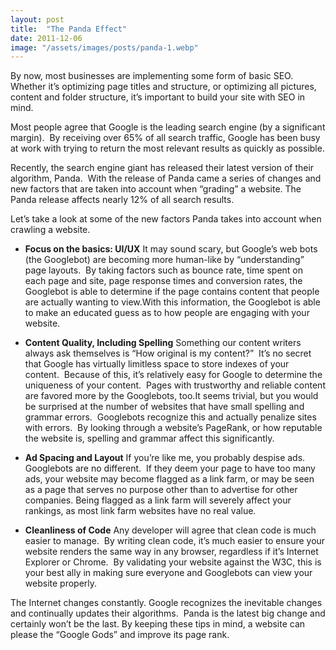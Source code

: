 ```yaml
---
layout: post
title:  "The Panda Effect"
date: 2011-12-06
image: "/assets/images/posts/panda-1.webp"
---
```

By now, most businesses are implementing some form of basic SEO.  Whether it’s optimizing page titles and structure, or optimizing all pictures, content and folder structure, it’s important to build your site with SEO in mind.

Most people agree that Google is the leading search engine (by a significant margin).  By receiving over 65% of all search traffic, Google has been busy at work with trying to return the most relevant results as quickly as possible.

Recently, the search engine giant has released their latest version of their algorithm, Panda.  With the release of Panda came a series of changes and new factors that are taken into account when “grading” a website. The Panda release affects nearly 12% of all search results.

Let’s take a look at some of the new factors Panda takes into account when crawling a website.

*   **Focus on the basics: UI/UX**
It may sound scary, but Google’s web bots (the Googlebot) are becoming more human-like by “understanding” page layouts.  By taking factors such as bounce rate, time spent on each page and site, page response times and conversion rates, the Googlebot is able to determine if the page contains content that people are actually wanting to view.With this information, the Googlebot is able to make an educated guess as to how people are engaging with your website.

*   **Content Quality, Including Spelling**
Something our content writers always ask themselves is “How original is my content?”  It’s no secret that Google has virtually limitless space to store indexes of your content.  Because of this, it’s relatively easy for Google to determine the uniqueness of your content.  Pages with trustworthy and reliable content are favored more by the Googlebots, too.It seems trivial, but you would be surprised at the number of websites that have small spelling and grammar errors.  Googlebots recognize this and actually penalize sites with errors.  By looking through a website’s PageRank, or how reputable the website is, spelling and grammar affect this significantly.

*   **Ad Spacing and Layout**
If you’re like me, you probably despise ads.  Googlebots are no different.  If they deem your page to have too many ads, your website may become flagged as a link farm, or may be seen as a page that serves no purpose other than to advertise for other companies. Being flagged as a link farm will severely affect your rankings, as most link farm websites have no real value.

*   **Cleanliness of Code**
Any developer will agree that clean code is much easier to manage.  By writing clean code, it’s much easier to ensure your website renders the same way in any browser, regardless if it’s Internet Explorer or Chrome.  By validating your website against the W3C, this is your best ally in making sure everyone and Googlebots can view your website properly.

The Internet changes constantly. Google recognizes the inevitable changes and continually updates their algorithms.  Panda is the latest big change and certainly won’t be the last. By keeping these tips in mind, a website can please the “Google Gods” and improve its page rank.